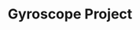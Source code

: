 ---
layout: post
title: Gyroscope Project
description: >
  A page showing how regular markdown content is styled in Hydejack.
image: /assets/img/projects/3Dprinter/first_assembly.jpg
sitemap: false
---